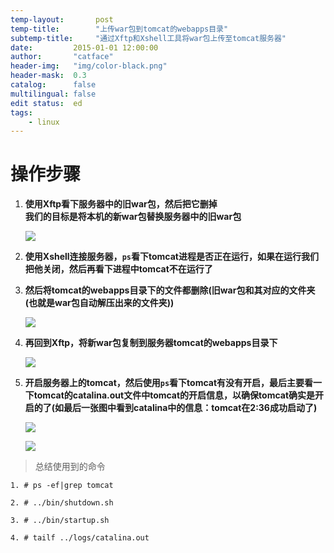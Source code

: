 ```yaml
---
temp-layout:       post
temp-title:        "上传war包到tomcat的webapps目录"
subtemp-title:     "通过Xftp和Xshell工具将war包上传至tomcat服务器"
date:         2015-01-01 12:00:00
author:       "catface"
header-img:   "img/color-black.png"
header-mask:  0.3
catalog:      false
multilingual: false
edit status:  ed
tags:
    - linux
---
```


# 操作步骤

1. **使用Xftp看下服务器中的旧war包，然后把它删掉**
    **<br>我们的目标是将本机的新war包替换服务器中的旧war包**

	![](https://imgconvert.csdnimg.cn/aHR0cDovL2ltZy5ibG9nLmNzZG4ubmV0LzIwMTcwOTA2MjE1NzU1NDU1)

2. **使用Xshell连接服务器，`ps`看下tomcat进程是否正在运行，如果在运行我们把他关闭，然后再看下进程中tomcat不在运行了**

3. **然后将tomcat的webapps目录下的文件都删除(旧war包和其对应的文件夹(也就是war包自动解压出来的文件夹))**

	![](https://imgconvert.csdnimg.cn/aHR0cDovL2ltZy5ibG9nLmNzZG4ubmV0LzIwMTcwOTA2MjE1ODEwNDUx)

4. **再回到Xftp，将新war包复制到服务器tomcat的webapps目录下**

	![](https://imgconvert.csdnimg.cn/aHR0cDovL2ltZy5ibG9nLmNzZG4ubmV0LzIwMTcwOTA2MjE1ODIxMjk2)

5. **开启服务器上的tomcat，然后使用`ps`看下tomcat有没有开启，最后主要看一下tomcat的catalina.out文件中tomcat的开启信息，以确保tomcat确实是开启的了(如最后一张图中看到catalina中的信息：tomcat在2:36成功启动了)**

	![](https://imgconvert.csdnimg.cn/aHR0cDovL2ltZy5ibG9nLmNzZG4ubmV0LzIwMTcwOTA2MjE1ODMxODQ1)

	![](https://imgconvert.csdnimg.cn/aHR0cDovL2ltZy5ibG9nLmNzZG4ubmV0LzIwMTcwOTA2MjE1ODQyMTI1)

> 总结使用到的命令

    1. # ps -ef|grep tomcat
    
    2. # ../bin/shutdown.sh
    
    3. # ../bin/startup.sh
    
    4. # tailf ../logs/catalina.out